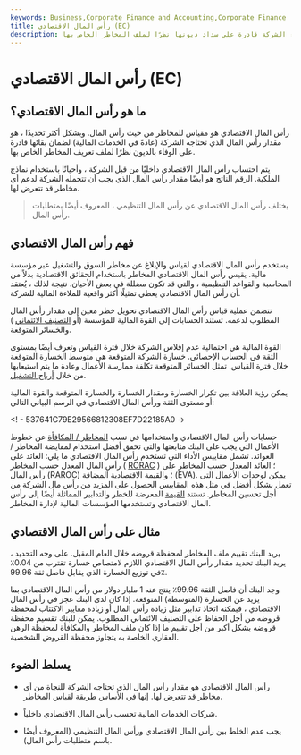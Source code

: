 ```yaml
---
keywords: Business,Corporate Finance and Accounting,Corporate Finance
title: رأس المال الاقتصادي (EC)
description: رأس المال الاقتصادي هو مقدار رأس المال الذي تحتاجه الشركة ، عادة في مجال الخدمات المالية ، لضمان بقاء الشركة قادرة على سداد ديونها نظرًا لملف المخاطر الخاص بها.
---
```


# رأس المال الاقتصادي (EC)
## ما هو رأس المال الاقتصادي؟

رأس المال الاقتصادي هو مقياس للمخاطر من حيث رأس المال. وبشكل أكثر تحديدًا ، هو مقدار رأس المال الذي تحتاجه الشركة (عادةً في الخدمات المالية) لضمان بقائها قادرة على الوفاء بالديون نظرًا لملف تعريف المخاطر الخاص بها.

يتم احتساب رأس المال الاقتصادي داخليًا من قبل الشركة ، وأحيانًا باستخدام نماذج الملكية. الرقم الناتج هو أيضًا مقدار رأس المال الذي يجب أن تتحمله الشركة لدعم أي مخاطر قد تتعرض لها.

> يختلف رأس المال الاقتصادي عن رأس المال التنظيمي ، المعروف أيضًا بمتطلبات رأس المال.

>

## فهم رأس المال الاقتصادي

يستخدم رأس المال الاقتصادي لقياس والإبلاغ عن مخاطر السوق والتشغيل عبر مؤسسة مالية. يقيس رأس المال الاقتصادي المخاطر باستخدام الحقائق الاقتصادية بدلاً من المحاسبة والقواعد التنظيمية ، والتي قد تكون مضللة في بعض الأحيان. نتيجة لذلك ، يُعتقد أن رأس المال الاقتصادي يعطي تمثيلًا أكثر واقعية للملاءة المالية للشركة.

تتضمن عملية قياس رأس المال الاقتصادي تحويل خطر معين إلى مقدار رأس المال المطلوب لدعمه. تستند الحسابات إلى القوة المالية للمؤسسة (أو [التصنيف الائتماني](/creditrating) ) والخسائر المتوقعة.

القوة المالية هي احتمالية عدم إفلاس الشركة خلال فترة القياس وتعرف أيضًا بمستوى الثقة في الحساب الإحصائي. خسارة الشركة المتوقعة هي متوسط الخسارة المتوقعة خلال فترة القياس. تمثل الخسائر المتوقعة تكلفة ممارسة الأعمال وعادة ما يتم استيعابها من خلال [أرباح التشغيل](/operating_profit).

يمكن رؤية العلاقة بين تكرار الخسارة ومقدار الخسارة والخسارة المتوقعة والقوة المالية أو مستوى الثقة ورأس المال الاقتصادي في الرسم البياني التالي:

<! - 537641C79E29566812308EF7D22185A0 ->

حسابات رأس المال الاقتصادي واستخدامها في نسب [المخاطر / المكافأة](/riskrewardratio) عن خطوط الأعمال التي يجب على البنك متابعتها والتي تحقق أفضل استخدام لمقايضة المخاطر / العوائد. تشمل مقاييس الأداء التي تستخدم رأس المال الاقتصادي ما يلي: العائد على رأس المال المعدل حسب المخاطر ( [RORAC](/rorac) ) ؛ العائد المعدل حسب المخاطر على رأس المال (RAROC) ؛ والقيمة الاقتصادية المضافة (EVA). يمكن لوحدات الأعمال التي تعمل بشكل أفضل في مثل هذه المقاييس الحصول على المزيد من رأس مال الشركة من أجل تحسين المخاطر. تستند [القيمة](/var) المعرضة للخطر والتدابير المماثلة أيضًا إلى رأس المال الاقتصادي وتستخدمها المؤسسات المالية لإدارة المخاطر.

## مثال على رأس المال الاقتصادي

يريد البنك تقييم ملف المخاطر لمحفظة قروضه خلال العام المقبل. على وجه التحديد ، يريد البنك تحديد مقدار رأس المال الاقتصادي اللازم لامتصاص خسارة تقترب من 0.04٪ في توزيع الخسارة الذي يقابل فاصل ثقة 99.96٪.

وجد البنك أن فاصل الثقة 99.96٪ ينتج عنه 1 مليار دولار من رأس المال الاقتصادي بما يزيد عن الخسارة (المتوسطة) المتوقعة. إذا كان لدى البنك عجز في رأس المال الاقتصادي ، فيمكنه اتخاذ تدابير مثل زيادة رأس المال أو زيادة معايير الاكتتاب لمحفظة قروضه من أجل الحفاظ على التصنيف الائتماني المطلوب. يمكن للبنك تقسيم محفظة قروضه بشكل أكبر من أجل تقييم ما إذا كان ملف المخاطر والمكافأة لمحفظة الرهن العقاري الخاصة به يتجاوز محفظة القروض الشخصية.

## يسلط الضوء

- رأس المال الاقتصادي هو مقدار رأس المال الذي تحتاجه الشركة للنجاة من أي مخاطر قد تتعرض لها. إنها في الأساس طريقة لقياس المخاطر.

- شركات الخدمات المالية تحسب رأس المال الاقتصادي داخلياً.

- يجب عدم الخلط بين رأس المال الاقتصادي ورأس المال التنظيمي (المعروف أيضًا باسم متطلبات رأس المال).

